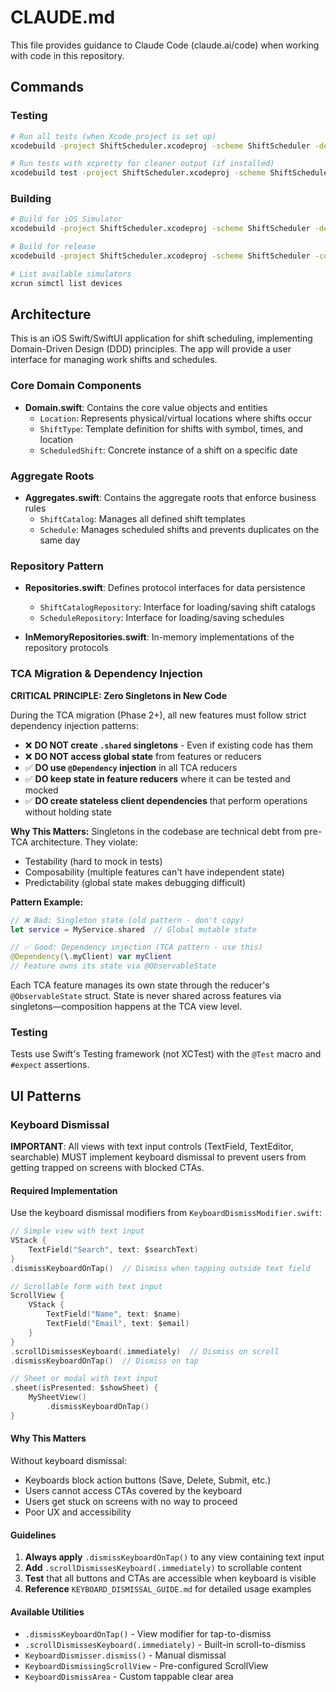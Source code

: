 # CLAUDE.md

This file provides guidance to Claude Code (claude.ai/code) when working with code in this repository.

## Commands

### Testing
```bash
# Run all tests (when Xcode project is set up)
xcodebuild -project ShiftScheduler.xcodeproj -scheme ShiftScheduler -destination 'platform=iOS Simulator,id=490A490A-C97A-43EE-978E-148A74A72499' test

# Run tests with xcpretty for cleaner output (if installed)
xcodebuild test -project ShiftScheduler.xcodeproj -scheme ShiftScheduler -destination 'platform=iOS Simulator,id=490A490A-C97A-43EE-978E-148A74A72499' | xcpretty
```

### Building
```bash
# Build for iOS Simulator
xcodebuild -project ShiftScheduler.xcodeproj -scheme ShiftScheduler -destination 'platform=iOS Simulator,id=490A490A-C97A-43EE-978E-148A74A72499' build

# Build for release
xcodebuild -project ShiftScheduler.xcodeproj -scheme ShiftScheduler -configuration Release -destination 'platform=iOS Simulator,id=490A490A-C97A-43EE-978E-148A74A72499' build

# List available simulators
xcrun simctl list devices
```

## Architecture

This is an iOS Swift/SwiftUI application for shift scheduling, implementing Domain-Driven Design (DDD) principles. The app will provide a user interface for managing work shifts and schedules.

### Core Domain Components

- **Domain.swift**: Contains the core value objects and entities
  - `Location`: Represents physical/virtual locations where shifts occur
  - `ShiftType`: Template definition for shifts with symbol, times, and location
  - `ScheduledShift`: Concrete instance of a shift on a specific date

### Aggregate Roots

- **Aggregates.swift**: Contains the aggregate roots that enforce business rules
  - `ShiftCatalog`: Manages all defined shift templates
  - `Schedule`: Manages scheduled shifts and prevents duplicates on the same day

### Repository Pattern

- **Repositories.swift**: Defines protocol interfaces for data persistence
  - `ShiftCatalogRepository`: Interface for loading/saving shift catalogs
  - `ScheduleRepository`: Interface for loading/saving schedules

- **InMemoryRepositories.swift**: In-memory implementations of the repository protocols

### TCA Migration & Dependency Injection

**CRITICAL PRINCIPLE: Zero Singletons in New Code**

During the TCA migration (Phase 2+), all new features must follow strict dependency injection patterns:

- ❌ **DO NOT create `.shared` singletons** - Even if existing code has them
- ❌ **DO NOT access global state** from features or reducers
- ✅ **DO use `@Dependency` injection** in all TCA reducers
- ✅ **DO keep state in feature reducers** where it can be tested and mocked
- ✅ **DO create stateless client dependencies** that perform operations without holding state

**Why This Matters:**
Singletons in the codebase are technical debt from pre-TCA architecture. They violate:
- Testability (hard to mock in tests)
- Composability (multiple features can't have independent state)
- Predictability (global state makes debugging difficult)

**Pattern Example:**
```swift
// ❌ Bad: Singleton state (old pattern - don't copy)
let service = MyService.shared  // Global mutable state

// ✅ Good: Dependency injection (TCA pattern - use this)
@Dependency(\.myClient) var myClient
// Feature owns its state via @ObservableState
```

Each TCA feature manages its own state through the reducer's `@ObservableState` struct. State is never shared across features via singletons—composition happens at the TCA view level.

### Testing

Tests use Swift's Testing framework (not XCTest) with the `@Test` macro and `#expect` assertions.

## UI Patterns

### Keyboard Dismissal

**IMPORTANT**: All views with text input controls (TextField, TextEditor, searchable) MUST implement keyboard dismissal to prevent users from getting trapped on screens with blocked CTAs.

#### Required Implementation

Use the keyboard dismissal modifiers from `KeyboardDismissModifier.swift`:

```swift
// Simple view with text input
VStack {
    TextField("Search", text: $searchText)
}
.dismissKeyboardOnTap()  // Dismiss when tapping outside text field

// Scrollable form with text input
ScrollView {
    VStack {
        TextField("Name", text: $name)
        TextField("Email", text: $email)
    }
}
.scrollDismissesKeyboard(.immediately)  // Dismiss on scroll
.dismissKeyboardOnTap()  // Dismiss on tap

// Sheet or modal with text input
.sheet(isPresented: $showSheet) {
    MySheetView()
        .dismissKeyboardOnTap()
}
```

#### Why This Matters

Without keyboard dismissal:
- Keyboards block action buttons (Save, Delete, Submit, etc.)
- Users cannot access CTAs covered by the keyboard
- Users get stuck on screens with no way to proceed
- Poor UX and accessibility

#### Guidelines

1. **Always apply** `.dismissKeyboardOnTap()` to any view containing text input
2. **Add** `.scrollDismissesKeyboard(.immediately)` to scrollable content
3. **Test** that all buttons and CTAs are accessible when keyboard is visible
4. **Reference** `KEYBOARD_DISMISSAL_GUIDE.md` for detailed usage examples

#### Available Utilities

- `.dismissKeyboardOnTap()` - View modifier for tap-to-dismiss
- `.scrollDismissesKeyboard(.immediately)` - Built-in scroll-to-dismiss
- `KeyboardDismisser.dismiss()` - Manual dismissal
- `KeyboardDismissingScrollView` - Pre-configured ScrollView
- `KeyboardDismissArea` - Custom tappable clear area